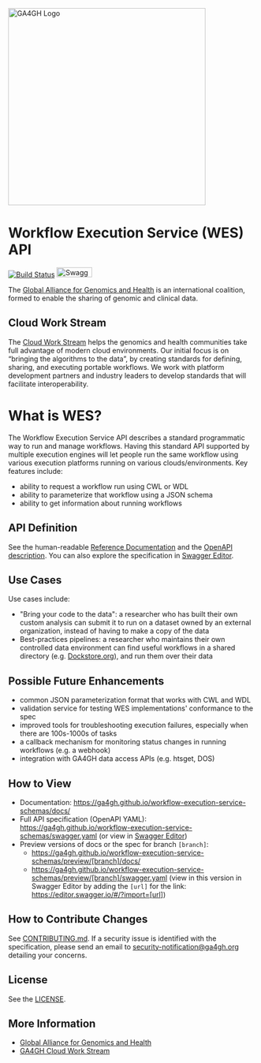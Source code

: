<img src="https://www.ga4gh.org/gfx/GA-logo-horizontal-tag-RGB.svg" alt="GA4GH Logo" style="width: 400px;"/>

Workflow Execution Service (WES) API
====================================

[![Build Status](https://travis-ci.org/ga4gh/workflow-execution-service-schemas.svg?branch=master)](https://travis-ci.org/ga4gh/workflow-execution-service-schemas)
<a href="https://ga4gh.github.io/workflow-execution-service-schemas/swagger.yaml"><img src="http://online.swagger.io/validator?url=https://ga4gh.github.io/workflow-execution-service-schemas/swagger.yaml" alt="Swagger Validator" height="20em" width="72em"></A>

The [Global Alliance for Genomics and Health](http://genomicsandhealth.org/) is an international coalition, formed to enable the sharing of genomic and clinical data.

Cloud Work Stream
-----------------

The [Cloud Work Stream](https://ga4gh/cloud) helps the genomics and health communities take full advantage of modern cloud environments.
Our initial focus is on “bringing the algorithms to the data”, by creating standards for defining, sharing, and executing portable workflows.
We work with platform development partners and industry leaders to develop standards that will facilitate interoperability.

What is WES?
============

The Workflow Execution Service API describes a standard programmatic way to run and manage workflows.
Having this standard API supported by multiple execution engines will let people run
the same workflow using various execution platforms running on various clouds/environments.
Key features include:

* ability to request a workflow run using CWL or WDL
* ability to parameterize that workflow using a JSON schema
* ability to get information about running workflows

API Definition
--------------

See the human-readable [Reference Documentation](https://ga4gh.github.io/workflow-execution-service-schemas/docs/) 
and the [OpenAPI description](openapi/workflow_execution_service.swagger.yaml). You can also explore the specification in [Swagger Editor](https://editor.swagger.io/#/?import=https://ga4gh.github.io/workflow-execution-service-schemas/swagger.yaml).

Use Cases
---------

Use cases include:

* "Bring your code to the data": a researcher who has built their own custom analysis can submit it to run on a dataset owned by an external organization, instead of having to make a copy of the data
* Best-practices pipelines: a researcher who maintains their own controlled data environment can find useful workflows in a shared directory (e.g. [Dockstore.org](http://dockstore.org)), and run them over their data

Possible Future Enhancements
----------------------------
* common JSON parameterization format that works with CWL and WDL
* validation service for testing WES implementations' conformance to the spec
* improved tools for troubleshooting execution failures, especially when there are 100s-1000s of tasks
* a callback mechanism for monitoring status changes in running workflows (e.g. a webhook)
* integration with GA4GH data access APIs (e.g. htsget, DOS)

How to View
------------
- Documentation: https://ga4gh.github.io/workflow-execution-service-schemas/docs/
- Full API specification (OpenAPI YAML): https://ga4gh.github.io/workflow-execution-service-schemas/swagger.yaml (or view in [Swagger Editor](https://editor.swagger.io/#/?import=https://ga4gh.github.io/workflow-execution-service-schemas/swagger.yaml))
- Preview versions of docs or the spec for branch `[branch]`:
    + https://ga4gh.github.io/workflow-execution-service-schemas/preview/[branch]/docs/
    + https://ga4gh.github.io/workflow-execution-service-schemas/preview/[branch]/swagger.yaml (view in this version in Swagger Editor by adding the `[url]` for the link: https://editor.swagger.io/#/?import=[url])

How to Contribute Changes
-------------------------

See [CONTRIBUTING.md](CONTRIBUTING.md).
If a security issue is identified with the specification, please send an email to security-notification@ga4gh.org detailing your concerns.

License
-------

See the [LICENSE](LICENSE).

More Information
----------------

* [Global Alliance for Genomics and Health](http://genomicsandhealth.org)
* [GA4GH Cloud Work Stream](https://ga4gh.cloud)
